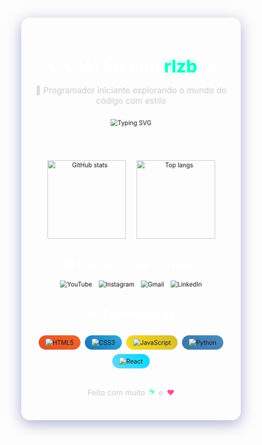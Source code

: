 <div align="center" style="padding: 30px; border-radius: 20px; background: rgba(255, 255, 255, 0.05); backdrop-filter: blur(10px); border: 1px solid rgba(255,255,255,0.1); box-shadow: 0 8px 32px 0 rgba(31, 38, 135, 0.37);">

<h1 style="font-size: 2.5rem; color: #fff; margin-bottom: 15px;">
  ✨ Olá! Eu sou <span style="color: #00FFC3; text-shadow: 0 0 10px rgba(0, 255, 195, 0.5);">rlzb</span> ✨
</h1>

<p style="color: #ccc; font-size: 1.2rem; margin-bottom: 30px;">
  🚀 Programador iniciante explorando o mundo do código com estilo
</p>

<!-- Mensagem com efeito de digitação -->
<img src="https://readme-typing-svg.demolab.com?font=Fira+Code&weight=500&size=22&pause=1000&center=true&width=435&lines=Codando+com+estilo...;Apaixonado+por+tecnologia+e+design;Aprendendo+todo+dia!" alt="Typing SVG" />

<br><br>

<!-- Stats Container com efeito hover -->
<div style="display: flex; flex-wrap: wrap; justify-content: center; gap: 25px; margin: 30px 0;">
  <a href="https://github.com/rlzb" style="text-decoration: none; transition: transform 0.3s ease;" onmouseover="this.style.transform='translateY(-5px)'" onmouseout="this.style.transform='none'">
    <img src="https://github-readme-stats.vercel.app/api?username=rlzb&show_icons=true&theme=tokyonight&border_radius=15&hide_border=false&bg_color=0d1117&title_color=00FFC3&icon_color=00FFC3" alt="GitHub stats" height="180"/>
  </a>
  
  <a href="https://github.com/rlzb?tab=repositories" style="text-decoration: none; transition: transform 0.3s ease;" onmouseover="this.style.transform='translateY(-5px)'" onmouseout="this.style.transform='none'">
    <img src="https://github-readme-stats.vercel.app/api/top-langs/?username=rlzb&layout=compact&theme=tokyonight&border_radius=15&hide_border=false&bg_color=0d1117&title_color=00FFC3" alt="Top langs" height="180"/>
  </a>
</div>

<h2 style="color: #fff; font-size: 1.8rem; margin: 40px 0 20px;">
  🌐 Conecte-se comigo
</h2>

<!-- Badges redes sociais com efeito hover -->
<div style="display: flex; flex-wrap: wrap; justify-content: center; gap: 15px; margin-bottom: 40px;">
  <a href="https://youtube.com/@ynqx" target="_blank" style="text-decoration: none; transition: all 0.3s ease; display: inline-block;" onmouseover="this.style.transform='translateY(-3px)'; this.style.filter='brightness(1.2)'" onmouseout="this.style.transform='none'; this.style.filter='none'">
    <img src="https://img.shields.io/badge/Youtube-%23FF0000.svg?&style=for-the-badge&logo=youtube&logoColor=white" alt="YouTube"/>
  </a>
  
  <a href="https://instagram.com/rlzy_" target="_blank" style="text-decoration: none; transition: all 0.3s ease; display: inline-block;" onmouseover="this.style.transform='translateY(-3px)'; this.style.filter='brightness(1.2)'" onmouseout="this.style.transform='none'; this.style.filter='none'">
    <img src="https://img.shields.io/badge/Instagram-%23E4405F.svg?&style=for-the-badge&logo=instagram&logoColor=white" alt="Instagram"/>
  </a>
  
  <a href="mailto:kalyeltonvieira@gmail.com" style="text-decoration: none; transition: all 0.3s ease; display: inline-block;" onmouseover="this.style.transform='translateY(-3px)'; this.style.filter='brightness(1.2)'" onmouseout="this.style.transform='none'; this.style.filter='none'">
    <img src="https://img.shields.io/badge/Gmail-D14836?style=for-the-badge&logo=gmail&logoColor=white" alt="Gmail"/>
  </a>
  
  <a href="https://linkedin.com/in/SEULINKEDIN" target="_blank" style="text-decoration: none; transition: all 0.3s ease; display: inline-block;" onmouseover="this.style.transform='translateY(-3px)'; this.style.filter='brightness(1.2)'" onmouseout="this.style.transform='none'; this.style.filter='none'">
    <img src="https://img.shields.io/badge/LinkedIn-%230077B5.svg?&style=for-the-badge&logo=linkedin&logoColor=white" alt="LinkedIn"/>
  </a>
</div>

<h2 style="color: #fff; font-size: 1.8rem; margin: 40px 0 20px;">
  🛠️ Tecnologias
</h2>

<!-- Badges tecnologias com gradiente -->
<div style="display: flex; flex-wrap: wrap; justify-content: center; gap: 10px; margin-bottom: 40px;">
  <div style="background: linear-gradient(45deg, #E34F26, #EF652A); padding: 8px 16px; border-radius: 50px; display: inline-flex; align-items: center;">
    <img src="https://img.shields.io/badge/HTML5-E34F26?style=flat-square&logo=html5&logoColor=white" alt="HTML5"/>
  </div>
  
  <div style="background: linear-gradient(45deg, #1572B6, #33A9DC); padding: 8px 16px; border-radius: 50px; display: inline-flex; align-items: center;">
    <img src="https://img.shields.io/badge/CSS3-1572B6?style=flat-square&logo=css3&logoColor=white" alt="CSS3"/>
  </div>
  
  <div style="background: linear-gradient(45deg, #F7DF1E, #D6BA32); padding: 8px 16px; border-radius: 50px; display: inline-flex; align-items: center;">
    <img src="https://img.shields.io/badge/JavaScript-F7DF1E?style=flat-square&logo=javascript&logoColor=black" alt="JavaScript"/>
  </div>
  
  <div style="background: linear-gradient(45deg, #3776AB, #4B8BBE); padding: 8px 16px; border-radius: 50px; display: inline-flex; align-items: center;">
    <img src="https://img.shields.io/badge/Python-3776AB?style=flat-square&logo=python&logoColor=white" alt="Python"/>
  </div>
  
  <div style="background: linear-gradient(45deg, #61DAFB, #00D8FF); padding: 8px 16px; border-radius: 50px; display: inline-flex; align-items: center;">
    <img src="https://img.shields.io/badge/React-20232A?style=flat-square&logo=react&logoColor=61DAFB" alt="React"/>
  </div>
</div>

<p style="color: #ccc; font-size: 1.1rem; margin-top: 20px; display: flex; align-items: center; justify-content: center; gap: 8px;">
  Feito com muito 
  <span style="color: #00FFC3; display: inline-block; animation: bounce 1s infinite alternate;">☕</span> 
  e
  <span style="color: #ff4d94;">❤️</span>
</p>

</div>

<style>
  @keyframes bounce {
    from { transform: translateY(0); }
    to { transform: translateY(-5px); }
  }
  
  /* Efeito de vidro mais pronunciado em dispositivos com suporte */
  @supports (backdrop-filter: blur(10px)) or (-webkit-backdrop-filter: blur(10px)) {
    div[align="center"] {
      backdrop-filter: blur(12px) saturate(180%);
      -webkit-backdrop-filter: blur(12px) saturate(180%);
    }
  }
</style>
